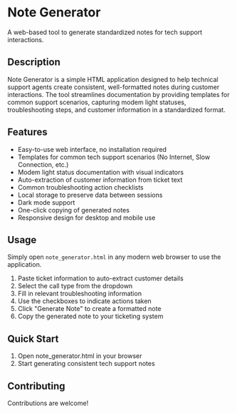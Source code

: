 # Note Generator

A web-based tool to generate standardized notes for tech support interactions.

## Description

Note Generator is a simple HTML application designed to help technical support agents create consistent, well-formatted notes during customer interactions. The tool streamlines documentation by providing templates for common support scenarios, capturing modem light statuses, troubleshooting steps, and customer information in a standardized format.

## Features

- Easy-to-use web interface, no installation required
- Templates for common tech support scenarios (No Internet, Slow Connection, etc.)
- Modem light status documentation with visual indicators
- Auto-extraction of customer information from ticket text
- Common troubleshooting action checklists
- Local storage to preserve data between sessions
- Dark mode support
- One-click copying of generated notes
- Responsive design for desktop and mobile use

## Usage

Simply open `note_generator.html` in any modern web browser to use the application.

1. Paste ticket information to auto-extract customer details
2. Select the call type from the dropdown
3. Fill in relevant troubleshooting information
4. Use the checkboxes to indicate actions taken
5. Click "Generate Note" to create a formatted note
6. Copy the generated note to your ticketing system

## Quick Start

1. Open note_generator.html in your browser
2. Start generating consistent tech support notes

## Contributing

Contributions are welcome!